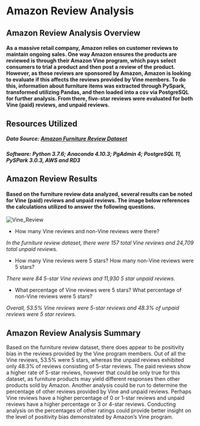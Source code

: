 # Amazon Review Analysis 

## Amazon Review Analysis Overview
#### As a massive retail company, Amazon relies on customer reviews to maintain ongoing sales. One way Amazon ensures the products are reviewed is through their Amazon Vine program, which pays select consumers to trial a product and then post a review of the product. However, as these reviews are sponsored by Amazon, Amazon is looking to evaluate if this affects the reviews provided by Vine members. To do this, information about furniture items was extracted through PySpark, transformed utilizing Pandas, and then loaded into a csv via PostgreSQL for further analysis. From there, five-star reviews were evaluated for both Vine (paid) reviews, and unpaid reviews.

## Resources Utilized
##### Data Source: [Amazon Furniture Review Dataset](https://s3.amazonaws.com/amazon-reviews-pds/tsv/amazon_reviews_us_Furniture_v1_00.tsv.gz)


##### Software: Python 3.7.6; Anaconda 4.10.3; PgAdmin 4; PostgreSQL 11, PySPark 3.0.3, AWS and RD3


## Amazon Review Results
#### Based on the furniture review data analyzed, several results can be noted for Vine (paid) reviews and unpaid reviews. The image below references the calculations utilized to answer the following questions.

![Vine_Review](https://user-images.githubusercontent.com/99554642/173878652-4881e299-eb22-4a26-96e6-b30b3523e08e.png)




* How many Vine reviews and non-Vine reviews were there?


*In the furniture review dataset, there were 157 total Vine reviews and 24,709 total unpaid reviews.*

* How many Vine reviews were 5 stars? How many non-Vine reviews were 5 stars?


*There were 84 5-star Vine reviews and 11,930 5 star unpaid reviews.*

* What percentage of Vine reviews were 5 stars? What percentage of non-Vine reviews were 5 stars?


*Overall, 53.5% Vine reviews were 5-star reviews and 48.3% of unpaid reviews were 5 star reviews.*


## Amazon Review Analysis Summary
Based on the furniture review dataset, there does appear to be positivity bias in the reviews provided by the Vine program members. Out of all the Vine reviews, 53.5% were 5 stars, whereas the unpaid reviews exhibited only 48.3% of reviews consisting of 5-star reviews. The paid reviews show a higher rate of 5-star reviews, however that could be only true for this dataset, as furniture products may yield different responses then other products sold by Amazon. 
Another analysis could be run to determine the percentage of other reviews provided by Vine and unpaid reviews. Perhaps Vine reviews have a higher percentage of 0 or 1-star reviews and unpaid reviews have a higher percentage or 3 or 4-star reviews. Conducting analysis on the percentages of other ratings could provide better insight on the level of positivity bias demonstrated by Amazon’s Vine program.
